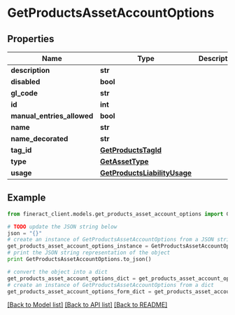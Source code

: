 # GetProductsAssetAccountOptions


## Properties

Name | Type | Description | Notes
------------ | ------------- | ------------- | -------------
**description** | **str** |  | [optional] 
**disabled** | **bool** |  | [optional] 
**gl_code** | **str** |  | [optional] 
**id** | **int** |  | [optional] 
**manual_entries_allowed** | **bool** |  | [optional] 
**name** | **str** |  | [optional] 
**name_decorated** | **str** |  | [optional] 
**tag_id** | [**GetProductsTagId**](GetProductsTagId.md) |  | [optional] 
**type** | [**GetAssetType**](GetAssetType.md) |  | [optional] 
**usage** | [**GetProductsLiabilityUsage**](GetProductsLiabilityUsage.md) |  | [optional] 

## Example

```python
from fineract_client.models.get_products_asset_account_options import GetProductsAssetAccountOptions

# TODO update the JSON string below
json = "{}"
# create an instance of GetProductsAssetAccountOptions from a JSON string
get_products_asset_account_options_instance = GetProductsAssetAccountOptions.from_json(json)
# print the JSON string representation of the object
print GetProductsAssetAccountOptions.to_json()

# convert the object into a dict
get_products_asset_account_options_dict = get_products_asset_account_options_instance.to_dict()
# create an instance of GetProductsAssetAccountOptions from a dict
get_products_asset_account_options_form_dict = get_products_asset_account_options.from_dict(get_products_asset_account_options_dict)
```
[[Back to Model list]](../README.md#documentation-for-models) [[Back to API list]](../README.md#documentation-for-api-endpoints) [[Back to README]](../README.md)


